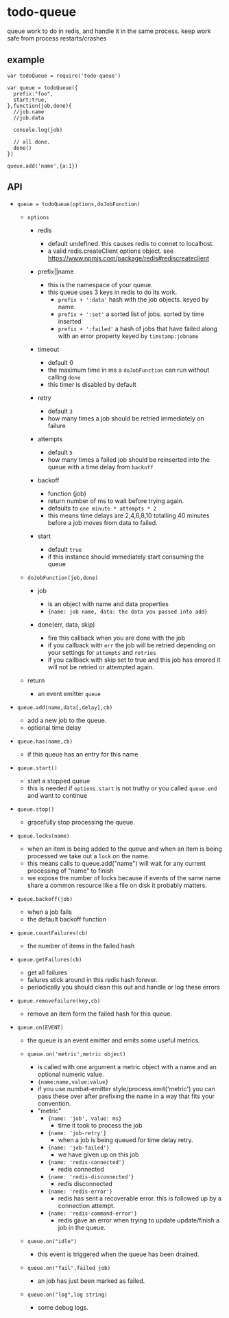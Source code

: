 # todo-queue
queue work to do in redis, and handle it in the same process. 
keep work safe from process restarts/crashes


## example

```
var todoQueue = require('todo-queue')

var queue = todoQueue({
  prefix:"foo",
  start:true,
},function(job,done){
  //job.name
  //job.data

  console.log(job)

  // all done.
  done()
})

queue.add('name',{a:1})

```


## API


- `queue = todoQueue(options,doJobFunction)`
  - `options`
    - redis
      - default undefined. this causes redis to connet to localhost.
      - a valid redis.createClient options object. see  https://www.npmjs.com/package/redis#rediscreateclient

    - prefix||name
      - this is the namespace of your queue.
      - this queue uses 3 keys in redis to do its work.
        - `prefix + ':data'` hash with the job objects. keyed by name.
        - `prefix + ':set'` a sorted list of jobs. sorted by time inserted
        - `prefix + ':failed'` a hash of jobs that have failed along with an error property keyed by `timstamp:jobname`

    - timeout
      - default 0
      - the maximum time in ms a `doJobFunction` can run without calling `done`
      - this timer is disabled by default

    - retry
      - default `3`
      - how many times a job should be retried immediately on failure

    - attempts
      - default `5`
      - how many times a failed job should be reinserted into the queue with a time delay from `backoff`

    - backoff
      - function (job)
      - return number of ms to wait before trying again.
      - defaults to `one minute * attempts * 2`
      - this means time delays are 2,4,6,8,10 totalling 40 minutes before a job moves from data to failed.

    - start
      - default `true`
      - if this instance should immediately start consuming the queue

  - `doJobFunction(job,done)`
    - job
      - is an object with name and data properties 
      - `{name: job name, data: the data you passed into add}`

    - done(err, data, skip)
      - fire this callback when you are done with the job
      - if you callback with `err` the job will be retried depending on your settings for `attempts` and `retries`
      - if you callback with skip set to true and this job has errored it will not be retried or attempted again.

  - return
    - an event emitter `queue`

- `queue.add(name,data[,delay],cb)`
  - add a new job to the queue. 
  - optional time delay

- `queue.has(name,cb)`
  - if this queue has an entry for this name

- `queue.start()`
  - start a stopped queue
  - this is needed if `options.start` is not truthy or you called `queue.end` and want to continue

- `queue.stop()`
  - gracefully stop processing the queue.

- `queue.locks(name)`
  - when an item is being added to the queue and when an item is being processed we take out a `lock` on the name.
  - this means calls to queue.add("name") will wait for any current processing of "name" to finish 
  - we expose the number of locks because if events of the same name share a common resource like a file on disk it probably matters.

- `queue.backoff(job)`
  - when a job fails 
  - the default backoff function 

- `queue.countFailures(cb)`
  - the number of items in the failed hash

- `queue.getFailures(cb)`
  - get all failures
  - failures stick around in this redis hash forever.
  - periodically you should clean this out and handle or log these errors

- `queue.removeFailure(key,cb)`
  - remove an item form the failed hash for this queue.

- `queue.on(EVENT)`
  - the queue is an event emitter and emits some useful metrics.

  - `queue.on('metric',metric object)` 
    - is called with one argument a metric object with a name and an optional numeric value.
    - `{name:name,value:value}`
    - if you use numbat-emitter style/process.emit('metric') you can pass these over after prefixing the name in a way that fits your convention.
    - "metric"
      - `{name: 'job', value: ms}` 
        - time it took to process the job
      - `{name: 'job-retry'}`
        - when a job is being queued for time delay retry.
      - `{name: 'job-failed'}`
        - we have given up on this job
      - `{name: 'redis-connected'}`
        - redis connected
      - `{name: 'redis-disconnected'}`
        - redis disconnected
      - `{name: 'redis-error'}`
        - redis has sent a recoverable error. this is followed up by a connection attempt. 
      - `{name: 'redis-command-error'}`
        - redis gave an error when trying to update update/finish a job in the queue.
  - `queue.on("idle")`
    - this event is triggered when the queue has been drained.

  - `queue.on("fail",failed job)`
    - an job has just been marked as failed.

  - `queue.on("log",log string)`
    - some debug logs.

